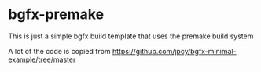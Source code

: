 # bgfx-premake

This is just a simple bgfx build template that uses the premake build system

A lot of the code is copied from https://github.com/jpcy/bgfx-minimal-example/tree/master
